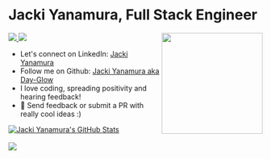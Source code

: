 # Jacki Yanamura, Full Stack Engineer
<img align='right' src='https://media.giphy.com/media/bcKmIWkUMCjVm/giphy.gif' width='200"'>

<!-- LinkedIn  -->
<a href="https://www.linkedin.com/in/jacki-yanamura/" target="_blank">
  <img src="https://img.shields.io/badge/-Jacki%20Yanamura-blue?style=for-the-badge&logo=Linkedin&logoColor=white"/>
</a>
<!--   Email -->
<a href="mailto:jacki.yanamura@gmail.com">
  <img src="https://img.shields.io/badge/EMAIL-jacki.yanamura%40gmail.com-1152ba?style=for-the-badge"/>
</a>

* Let's connect on LinkedIn: [Jacki Yanamura](https://www.linkedin.com/in/jacki-yanamura/)
* Follow me on Github: [Jacki Yanamura aka Day-Glow](https://github.com/day-glow)
* I love coding, spreading positivity and hearing feedback!
*  👯 Send feedback or submit a PR with really cool ideas :)

<a href="https://github.com/day-glow/day-glow">
  <img align="center" src="https://github-readme-stats.vercel.app/api?username=day-glow&show_icons=true&line_height=27&count_private=true&title_color=1152ba&text_color=000&icon_color=1152ba&bg_color=ffffff" alt="Jacki Yanamura's GitHub Stats" />
</a>
  <br/>
  <br/>
<a href="https://github.com/day-glow/day-glow">
  <img align="center" src="https://github-readme-stats.vercel.app/api/top-langs/?username=day-glow&layout=compact&hide=java,html&title_color=1152ba&text_color=000&icon_color=1152ba&bg_color=ffffff" />
</a>